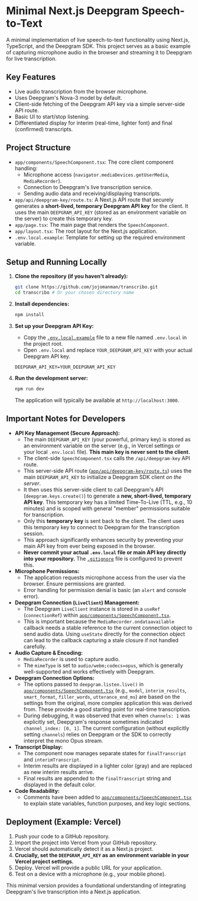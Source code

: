 # Minimal Next.js Deepgram Speech-to-Text

A minimal implementation of live speech-to-text functionality using Next.js, TypeScript, and the Deepgram SDK. This project serves as a basic example of capturing microphone audio in the browser and streaming it to Deepgram for live transcription.

## Key Features

*   Live audio transcription from the browser microphone.
*   Uses Deepgram's Nova-3 model by default.
*   Client-side fetching of the Deepgram API key via a simple server-side API route.
*   Basic UI to start/stop listening.
*   Differentiated display for interim (real-time, lighter font) and final (confirmed) transcripts.

## Project Structure

*   `app/components/SpeechComponent.tsx`: The core client component handling:
    *   Microphone access (`navigator.mediaDevices.getUserMedia`, `MediaRecorder`).
    *   Connection to Deepgram's live transcription service.
    *   Sending audio data and receiving/displaying transcripts.
*   `app/api/deepgram-key/route.ts`: A Next.js API route that securely generates a **short-lived, temporary Deepgram API key** for the client. It uses the main `DEEPGRAM_API_KEY` (stored as an environment variable on the server) to create this temporary key.
*   `app/page.tsx`: The main page that renders the `SpeechComponent`.
*   `app/layout.tsx`: The root layout for the Next.js application.
*   `.env.local.example`: Template for setting up the required environment variable.

## Setup and Running Locally

1.  **Clone the repository (if you haven't already):**
    ```bash
    git clone https://github.com/jojomanman/transcribo.git
    cd transcribo # Or your chosen directory name
    ```

2.  **Install dependencies:**
    ```bash
    npm install
    ```

3.  **Set up your Deepgram API Key:**
    *   Copy the [`.env.local.example`](c:\Users\jonas\Desktop\minimal-speech-to-text\.env.local.example:1) file to a new file named `.env.local` in the project root.
    *   Open `.env.local` and replace `YOUR_DEEPGRAM_API_KEY` with your actual Deepgram API key.
    ```
    DEEPGRAM_API_KEY=YOUR_DEEPGRAM_API_KEY
    ```

4.  **Run the development server:**
    ```bash
    npm run dev
    ```
    The application will typically be available at `http://localhost:3000`.

## Important Notes for Developers

*   **API Key Management (Secure Approach):**
    *   The main `DEEPGRAM_API_KEY` (your powerful, primary key) is stored as an environment variable on the server (e.g., in Vercel settings or your local `.env.local` file). **This main key is never sent to the client.**
    *   The client-side `SpeechComponent.tsx` calls the `/api/deepgram-key` API route.
    *   This server-side API route ([`app/api/deepgram-key/route.ts`](c:\Users\jonas\Desktop\minimal-speech-to-text\app\api\deepgram-key\route.ts:1)) uses the main `DEEPGRAM_API_KEY` to initialize a Deepgram SDK client *on the server*.
    *   It then uses this server-side client to call Deepgram's API (`deepgram.keys.create()`) to generate a **new, short-lived, temporary API key**. This temporary key has a limited Time-To-Live (TTL, e.g., 10 minutes) and is scoped with general "member" permissions suitable for transcription.
    *   Only this **temporary key** is sent back to the client. The client uses this temporary key to connect to Deepgram for the transcription session.
    *   This approach significantly enhances security by preventing your main API key from ever being exposed in the browser.
    *   **Never commit your actual `.env.local` file or main API key directly into your repository.** The [`.gitignore`](c:\Users\jonas\Desktop\minimal-speech-to-text\.gitignore:1) file is configured to prevent this.
*   **Microphone Permissions:**
    *   The application requests microphone access from the user via the browser. Ensure permissions are granted.
    *   Error handling for permission denial is basic (an `alert` and console error).
*   **Deepgram Connection (`LiveClient`) Management:**
    *   The Deepgram `LiveClient` instance is stored in a `useRef` (`connectionRef`) within [`app/components/SpeechComponent.tsx`](c:\Users\jonas\Desktop\minimal-speech-to-text\app\components\SpeechComponent.tsx:1).
    *   This is important because the `MediaRecorder.ondataavailable` callback needs a stable reference to the current connection object to send audio data. Using `useState` directly for the connection object can lead to the callback capturing a stale closure if not handled carefully.
*   **Audio Capture & Encoding:**
    *   `MediaRecorder` is used to capture audio.
    *   The `mimeType` is set to `audio/webm;codecs=opus`, which is generally well-supported and works effectively with Deepgram.
*   **Deepgram Connection Options:**
    *   The options passed to `deepgram.listen.live()` in [`app/components/SpeechComponent.tsx`](c:\Users\jonas\Desktop\minimal-speech-to-text\app\components\SpeechComponent.tsx:1) (e.g., `model`, `interim_results`, `smart_format`, `filler_words`, `utterance_end_ms`) are based on the settings from the original, more complex application this was derived from. These provide a good starting point for real-time transcription.
    *   During debugging, it was observed that even when `channels: 1` was explicitly set, Deepgram's response sometimes indicated `channel_index: [0, 1]`. The current configuration (without explicitly setting `channels`) relies on Deepgram or the SDK to correctly interpret the mono Opus stream.
*   **Transcript Display:**
    *   The component now manages separate states for `finalTranscript` and `interimTranscript`.
    *   Interim results are displayed in a lighter color (gray) and are replaced as new interim results arrive.
    *   Final results are appended to the `finalTranscript` string and displayed in the default color.
*   **Code Readability:**
    *   Comments have been added to [`app/components/SpeechComponent.tsx`](c:\Users\jonas\Desktop\minimal-speech-to-text\app\components\SpeechComponent.tsx:1) to explain state variables, function purposes, and key logic sections.

## Deployment (Example: Vercel)

1.  Push your code to a GitHub repository.
2.  Import the project into Vercel from your GitHub repository.
3.  Vercel should automatically detect it as a Next.js project.
4.  **Crucially, set the `DEEPGRAM_API_KEY` as an environment variable in your Vercel project settings.**
5.  Deploy. Vercel will provide a public URL for your application.
6.  Test on a device with a microphone (e.g., your mobile phone).

This minimal version provides a foundational understanding of integrating Deepgram's live transcription into a Next.js application.